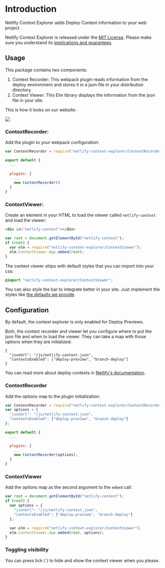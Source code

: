 # Introduction

Netlify Context Explorer adds Deploy Context information to your web project.

Netlify Context Explorer is released under the [MIT License](LICENSE).
Please make sure you understand its [implications and guarantees](https://writing.kemitchell.com/2016/09/21/MIT-License-Line-by-Line.html).

## Usage

This package contains two components:

1. Context Recorder: This webpack plugin reads information from the deploy environment and stores it in a json file in your distribution directory.
2. Context Viewer: This Elm library displays the information from the json file in your site.

This is how it looks on our website:

![](https://cloud.githubusercontent.com/assets/1050/20510491/72b326f0-b025-11e6-9f35-a0be2d8ac2c0.png)

### ContextRecorder:

Add the plugin to your webpack configuration:

```js
var ContextRecorder = require("netlify-context-explorer/ContextRecorder");

export default {
  ...

  plugins: [
    ...
    new ContextRecorder()
  ]
}
```

### ContextViewer:

Create an element in your HTML to load the viewer called `netlify-context` and load the viewer:

```html
<div id="netlify-context"></div>
```

```js
var root = document.getElementById("netlify-context");
if (root) {
  var elm = require("netlify-context-explorer/ContextViewer");
  elm.ContextViewer.App.embed(root);
}
```

The context viewer ships with default styles that you can import into your css:

```css
@import "netlify-context-explorer/ContextViewer";
```

You can also style the bar to integrate better in your site. Just implement the styles like [the defaults we provide](src/css/index.css).

## Configuration

By default, the context explorer is only enabled for Deploy Previews.

Both, the context recorder and viewer let you configure where to put the json file and when to load the viewer.
They can take a map with those options when they are initialized:

```
{
  "jsonUrl": "/js/netlify-context.json",
  "contextsEnabled": ["deploy-preview", "branch-deploy"]
}
```

You can read more about deploy contexts in [Netlify's documentation](https://www.netlify.com/docs/continuous-deployment/#deploy-contexts).

### ContextRecorder

Add the options map to the plugin initialization:

```js
var ContextRecorder = require("netlify-context-explorer/ContextRecorder");
var options = {
  "jsonUrl": "/js/netlify-context.json",
  "contextsEnabled": ["deploy-preview", "branch-deploy"]
};

export default {
  ...

  plugins: [
    ...
    new ContextRecorder(options);
  ]
}
```

### ContextViewer

Add the options map as the second argument to the `embed` call:

```js
var root = document.getElementById("netlify-context");
if (root) {
  var options = {
    "jsonUrl": "/js/netlify-context.json",
    "contextsEnabled": ["deploy-preview", "branch-deploy"]
  };

  var elm = require("netlify-context-explorer/ContextViewer");
  elm.ContextViewer.App.embed(root, options);
}
```

### Toggling visibility

You can press tick (`) to hide and show the context viewer when you please.
